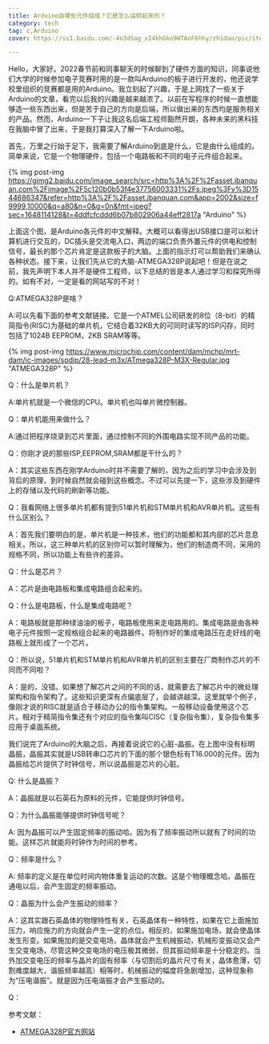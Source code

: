 ```yaml
---
title: Arduino由哪些元件组成？它是怎么运转起来的？
category: tech
tag: c,Arduino
cover: https://ss1.baidu.com/-4o3dSag_xI4khGko9WTAnF6hhy/zhidao/pic/item/5366d0160924ab184b382c733efae6cd7b890b4c.jpg

---
```


Hello，大家好。2022春节前和同事聊天的时候聊到了硬件方面的知识，同事说他们大学的时候参加电子竞赛时用的是一款叫Arduino的板子进行开发的，他还说学校里组织的竞赛都是用的Arduino。我立刻起了兴趣，于是上网找了一些关于Arduino的文章，看完以后我的兴趣是越来越浓了。以前在写程序的时候一直想能够造一些东西出来，但是苦于自己的方向是后端，所以做出来的东西均是服务相关的产品。然而，Arduino一下子让我这名后端工程师豁然开朗，各种未来的黑科技在我脑中冒了出来，于是我打算深入了解一下Arduino啦。

首先，万里之行始于足下，我需要了解Arduino到底是什么，它是由什么组成的。简单来说，它是一个物理硬件，包括一个电路板和不同的电子元件组合起来。


{% img post-img https://gimg2.baidu.com/image_search/src=http%3A%2F%2Fasset.ibanquan.com%2Fimage%2F5c120b0b53f4e37756003331%2Fs.jpeg%3Fv%3D1544686347&refer=http%3A%2F%2Fasset.ibanquan.com&app=2002&size=f9999,10000&q=a80&n=0&g=0n&fmt=jpeg?sec=1648114128&t=4ddfcfcddd6b07b802906a44eff2817a "Arduino" %}

上面这个图，是Arduino各元件的中文解释。大概可以看得出USB接口是可以和计算机进行交互的，DC插头是交流电入口，两边的端口负责外置元件的供电和控制信号，最长的那个芯片肯定是这款板子的大脑。上面的指示灯可以帮助我们来确认各种状态。接下来，让我们先从它的大脑-ATMEGA328P说起吧！但是在说之前，我先声明下本人并不是硬件工程师，以下总结的皆是本人通过学习和探究所得的。如有不对，一定是看的网站写的不对！

Q:ATMEGA328P是啥？

A:可以先看下面的参考文献链接。它是一个ATMEL公司研发的8位（8-bit）的精简指令(RISC)为基础的单片机，它结合着32KB大的可同时读写的ISP闪存，同时包括了1024B EEPROM，2KB SRAM等等。

{% img post-img https://www.microchip.com/content/dam/mchp/mrt-dam/ic-images/spdip/28-lead-m3x/ATmega328P-M3X-Regular.jpg "ATMEGA328P" %}

Q：什么是单片机？

A:单片机就是一个微信的CPU。单片机也叫单片微控制器。

Q：单片机能用来做什么？

A:通过把程序烧录到芯片里面，通过控制不同的外围电路实现不同产品的功能。

Q：你刚才说的那些ISP,EEPROM,SRAM都是干什么的？

A：其实这些东西在刚学Arduino时并不需要了解的，因为之后的学习中会涉及到背后的原理，到时候自然就会碰到这些概念。不过可以先提一下，这些涉及到硬件上的存储以及代码的刷新等功能。

Q：我看网络上很多单片机都有提到51单片机和STM单片机和AVR单片机。这些有什么区别么？

A：首先我们要明白的是，单片机是一种技术，他们的功能都和其内部的芯片息息相关。所以，这三种单片机的区别你可以暂时理解为，他们的制造商不同，采用的规格不同，所以功能上有些许的差异。

Q：什么是芯片？

A：芯片是由电路板和集成电路组合起来的。

Q：什么是电路板，什么是集成电路呢？

A：电路板就是那种绿油油的板子，电路板使用来走电路用的。集成电路是由各种电子元件按照一定规格组合起来的电路器件。将制作好的集成电路压在走好线的电路板上就形成了一个芯片。

Q：所以说，51单片机和STM单片机和AVR单片机的区别主要在厂商制作芯片的不同而不同啦？

A：是的，没错。如果想了解芯片之间的不同的话，就需要去了解芯片中的微处理架构和指令架构了。这些知识更深有点偏底层了，会越讲越深。这里就举个例子，像刚才说的RISC就是适合于移动办公的指令集架构。一般移动设备使用这个芯片。相对于精简指令集还有个对应的指令集叫CISC（复杂指令集），复杂指令集多应用于桌面系统。

我们说完了Arduino的大脑之后，再接着说说它的心脏-晶振。在上图中没有标明晶振，晶振其实就是USB转串口芯片的下面的那个银色标有T16.000的元件。因为晶振给芯片提供了时钟信号，所以说晶振是芯片的心脏。

Q:	什么是晶振？

A：晶振就是以石英石为原料的元件，它能提供时钟信号。

Q：为什么晶振能够提供时钟信号呢？

A:	因为晶振可以产生固定频率的振动哈。因为有了频率振动所以就有了时间的功能。这样芯片就能将时钟作为时间的参考。

Q：频率是什么？

A:	频率的定义是在单位时间内物体重复运动的次数。这是个物理概念哈。晶振在通电以后，会产生固定的频率振动。

Q：晶振为什么会产生振动的频率？

A：这其实跟石英晶体的物理特性有关，石英晶体有一种特性，如果在它上面施加压力，响应施力的方向就会产生一定的点位。相反的，如果施加电场，就会使晶体发生形变。如果施加的是交变电场，晶体就会产生机械振动，机械形变振动又会产生交变电场，尽管这种交变电场的电压极其微弱，但其振动频率是十分稳定的。当外加交变电压的频率与晶片的固有频率（与切割后的晶片尺寸有关，晶体愈薄，切割难度越大，谐振频率越高）相等时，机械振动的幅度将急剧增加，这种现象称为“压电谐振”。就是因为压电谐振才会产生振动的。

Q：




参考文献：
- [ATMEGA328P官方网站](https://www.microchip.com/en-us/product/ATMEGA328P)
